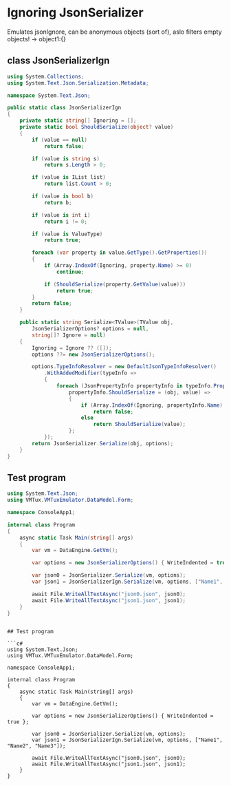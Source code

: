 # Ignoring JsonSerializer

Emulates jsonIgnore, can be anonymous objects (sort of), aslo filters empty objects! -> object1:{}

## class JsonSerializerIgn
```c#
using System.Collections;
using System.Text.Json.Serialization.Metadata;

namespace System.Text.Json;

public static class JsonSerializerIgn
{
	private static string[] Ignoring = [];
	private static bool ShouldSerialize(object? value)
	{
		if (value == null)
			return false;

		if (value is string s)
			return s.Length > 0;

		if (value is IList list)
			return list.Count > 0;

		if (value is bool b)
			return b;

		if (value is int i)
			return i != 0;

		if (value is ValueType)
			return true;

		foreach (var property in value.GetType().GetProperties())
		{
			if (Array.IndexOf(Ignoring, property.Name) >= 0)
				continue;

			if (ShouldSerialize(property.GetValue(value)))
				return true;
		}
		return false;
	}

	public static string Serialize<TValue>(TValue obj,
		JsonSerializerOptions? options = null, 
		string[]? Ignore = null)
	{
		Ignoring = Ignore ?? ([]);
		options ??= new JsonSerializerOptions();

		options.TypeInfoResolver = new DefaultJsonTypeInfoResolver()
			.WithAddedModifier(typeInfo =>
			{
				foreach (JsonPropertyInfo propertyInfo in typeInfo.Properties)
					propertyInfo.ShouldSerialize = (obj, value) =>
					{
						if (Array.IndexOf(Ignoring, propertyInfo.Name) >= 0)
							return false;
						else
							return ShouldSerialize(value);
					};
			});
		return JsonSerializer.Serialize(obj, options);
	}
}
```

## Test program

```c#
using System.Text.Json;
using VMTux.VMTuxEmulator.DataModel.Form;

namespace ConsoleApp1;

internal class Program
{
	async static Task Main(string[] args)
	{
		var vm = DataEngine.GetVm();

		var options = new JsonSerializerOptions() { WriteIndented = true };

		var json0 = JsonSerializer.Serialize(vm, options);
		var json1 = JsonSerializerIgn.Serialize(vm, options, ["Name1", "Name2", "Name3"]);

		await File.WriteAllTextAsync("json0.json", json0);
		await File.WriteAllTextAsync("json1.json", json1);
	}
}
```


```

## Test program

```c#
using System.Text.Json;
using VMTux.VMTuxEmulator.DataModel.Form;

namespace ConsoleApp1;

internal class Program
{
	async static Task Main(string[] args)
	{
		var vm = DataEngine.GetVm();

		var options = new JsonSerializerOptions() { WriteIndented = true };

		var json0 = JsonSerializer.Serialize(vm, options);
		var json1 = JsonSerializerIgn.Serialize(vm, options, ["Name1", "Name2", "Name3"]);

		await File.WriteAllTextAsync("json0.json", json0);
		await File.WriteAllTextAsync("json1.json", json1);
	}
}

```
